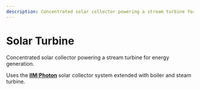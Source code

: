 ```yaml
---
description: Concentrated solar collector powering a stream turbine for energy generation.
---
```


# Solar Turbine

Concentrated solar collector powering a stream turbine for energy generation.

Uses the [**IIM:Photon**](../photonics/photon/) solar collector system extended with boiler and steam turbine.



